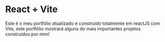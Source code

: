 # React + Vite
Este é o meu portfólio atualizado e construido totalmente em reactJS com Vite, este portfólio mostrará alguns do mais importantes projetos construidos por mim!

